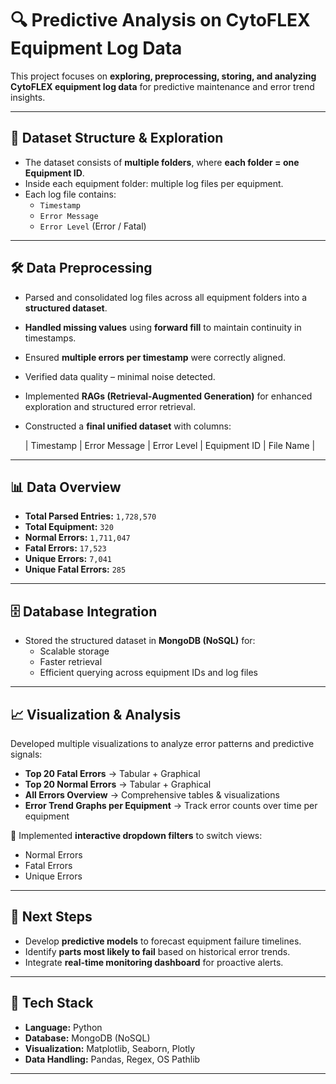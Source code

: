 # 🔍 Predictive Analysis on CytoFLEX Equipment Log Data  

This project focuses on **exploring, preprocessing, storing, and analyzing CytoFLEX equipment log data** for predictive maintenance and error trend insights.  

---

## 📂 Dataset Structure & Exploration  

- The dataset consists of **multiple folders**, where **each folder = one Equipment ID**.  
- Inside each equipment folder: multiple log files per equipment.  
- Each log file contains:  
  - `Timestamp`  
  - `Error Message`  
  - `Error Level` (Error / Fatal)  

---

## 🛠️ Data Preprocessing  

- Parsed and consolidated log files across all equipment folders into a **structured dataset**.  
- **Handled missing values** using **forward fill** to maintain continuity in timestamps.  
- Ensured **multiple errors per timestamp** were correctly aligned.  
- Verified data quality – minimal noise detected.  
- Implemented **RAGs (Retrieval-Augmented Generation)** for enhanced exploration and structured error retrieval.  
- Constructed a **final unified dataset** with columns:  

  | Timestamp | Error Message | Error Level | Equipment ID | File Name |  

---

## 📊 Data Overview  

- **Total Parsed Entries:** `1,728,570`  
- **Total Equipment:** `320`  
- **Normal Errors:** `1,711,047`  
- **Fatal Errors:** `17,523`  
- **Unique Errors:** `7,041`  
- **Unique Fatal Errors:** `285`  

---

## 🗄️ Database Integration  

- Stored the structured dataset in **MongoDB (NoSQL)** for:  
  - Scalable storage  
  - Faster retrieval  
  - Efficient querying across equipment IDs and log files  

---

## 📈 Visualization & Analysis  

Developed multiple visualizations to analyze error patterns and predictive signals:  

- **Top 20 Fatal Errors** → Tabular + Graphical  
- **Top 20 Normal Errors** → Tabular + Graphical  
- **All Errors Overview** → Comprehensive tables & visualizations  
- **Error Trend Graphs per Equipment** → Track error counts over time per equipment  

🔽 Implemented **interactive dropdown filters** to switch views:  
- Normal Errors  
- Fatal Errors  
- Unique Errors  

---

## 🚀 Next Steps  

- Develop **predictive models** to forecast equipment failure timelines.  
- Identify **parts most likely to fail** based on historical error trends.  
- Integrate **real-time monitoring dashboard** for proactive alerts.  

---

## 📌 Tech Stack  

- **Language:** Python  
- **Database:** MongoDB (NoSQL)  
- **Visualization:** Matplotlib, Seaborn, Plotly  
- **Data Handling:** Pandas, Regex, OS Pathlib  

---

